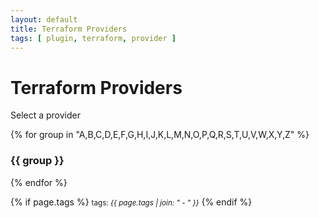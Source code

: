 ```yaml
---
layout: default
title: Terraform Providers
tags: [ plugin, terraform, provider ]
---
```

# Terraform Providers

<p>Select a provider</p>

{% for group in "A,B,C,D,E,F,G,H,I,J,K,L,M,N,O,P,Q,R,S,T,U,V,W,X,Y,Z" %}
<h3>{{ group }}</h3>
<!-- <ul>
{% assign plugins = site.data.plugins | sort %}
{% for plugin in plugins %}
{% assign resource = plugin[1] %}
{% if group == resource.attributes.name | slice: 0 | upcase %}
  <li>
    <a href="/{{ resource.attributes.name }}/{{ resource.attributes.name }}.html">
      {{ resource.attributes.name }} 
    </a> (v{{ resource.attributes.version }})
  </li>
{% endif %}
{% endfor %}
</ul> -->
{% endfor %}

{% if page.tags %}
  <small>tags: <em>{{ page.tags | join: "</em> - <em>" }}</em></small>
{% endif %}
